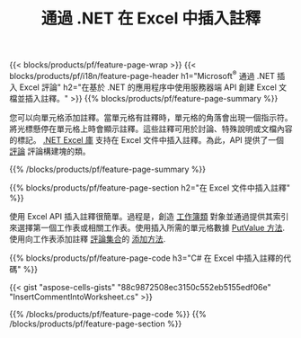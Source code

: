 ﻿---
title: 通過 .NET 在 Excel 中插入註釋
url: /zh-hant/net/comment/
description: C# 源代碼，說明如何使用 .NET 庫將註釋插入 Microsoft Excel 文件。 
---
{{< blocks/products/pf/feature-page-wrap >}}
{{< blocks/products/pf/i18n/feature-page-header h1="Microsoft<sup>&reg;</sup> 通過 .NET 插入 Excel 評論" h2="在基於 .NET 的應用程序中使用服務器端 API 創建 Excel 文檔並插入註釋。" >}}
{{% blocks/products/pf/feature-page-summary %}}

您可以向單元格添加註釋。當單元格有註釋時，單元格的角落會出現一個指示符。將光標懸停在單元格上時會顯示註釋。這些註釋可用於討論、特殊說明或文檔內容的標記。 [.NET Excel 庫](/cells/net/) 支持在 Excel 文件中插入註釋。為此，API 提供了一個 [評論](https://reference.aspose.com/cells/net/aspose.cells/comment) 評論構建塊的類。

{{% /blocks/products/pf/feature-page-summary %}}

{{% blocks/products/pf/feature-page-section h2="在 Excel 文件中插入註釋" %}}

使用 Excel API 插入註釋很簡單。過程是，創造 [工作簿類](https://reference.aspose.com/cells/net/aspose.cells/workbook) 對象並通過提供其索引來選擇第一個工作表或相關工作表。使用插入所需的單元格數據 [PutValue 方法](https://reference.aspose.com/cells/net/aspose.cells/cell/methods/putvalue/index).使用向工作表添加註釋 [評論集合](https://reference.aspose.com/cells/net/aspose.cells/commentcollection)的 [添加方法](https://reference.aspose.com/cells/net/aspose.cells.commentcollection/add/methods/1).

{{% blocks/products/pf/feature-page-code h3="C# 在 Excel 中插入註釋的代碼" %}}

{{< gist "aspose-cells-gists" "88c9872508ec3150c552eb5155edf06e" "InsertCommentIntoWorksheet.cs" >}}

{{% /blocks/products/pf/feature-page-code %}}
{{% /blocks/products/pf/feature-page-section %}}
